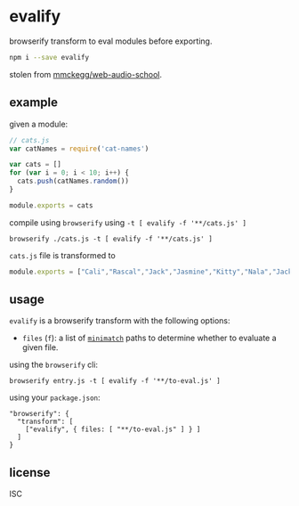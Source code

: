 # evalify

browserify transform to eval modules before exporting.

```bash
npm i --save evalify
```

stolen from [mmckegg/web-audio-school](https://github.com/mmckegg/web-audio-school/blob/master/lib/evalify.js).

## example

given a module:

```js
// cats.js
var catNames = require('cat-names')

var cats = []
for (var i = 0; i < 10; i++) {
  cats.push(catNames.random())
}

module.exports = cats
```

compile using `browserify` using `-t [ evalify -f '**/cats.js' ]`

```shell
browserify ./cats.js -t [ evalify -f '**/cats.js' ]
```

`cats.js` file is transformed to

```js
module.exports = ["Cali","Rascal","Jack","Jasmine","Kitty","Nala","Jack","Cookie","Jack","Buster"]
```

## usage

`evalify` is a browserify transform with the following options:

- `files` (`f`): a list of [`minimatch`](https://github.com/isaacs/minimatch) paths to determine whether to evaluate a given file.

using the `browserify` cli:

```
browserify entry.js -t [ evalify -f '**/to-eval.js' ]
```

using your `package.json`:

```
"browserify": {
  "transform": [
    ["evalify", { files: [ "**/to-eval.js" ] } ]
  ]
}
```

## license

ISC
